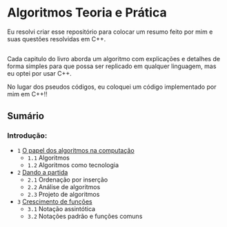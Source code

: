 # Algoritmos Teoria e Prática
Eu resolvi criar esse repositório para colocar um resumo feito por mim e suas questões resolvidas em C++.

##
Cada capitulo do livro aborda um algoritmo com explicações e detalhes de forma simples para que possa ser replicado em qualquer linguagem, mas eu optei por usar C++.

No lugar dos pseudos códigos, eu coloquei um código implementado por mim em C++!!

## Sumário

### Introdução:
* `1` [O papel dos algoritmos na computação](introdução/1-o-papel-dos-algoritmos/README.md)
    * `1.1` Algoritmos
    * `1.2` Algoritmos como tecnologia
* `2` [Dando a partida](introdução/2-dando-a-partida/README.md)
    * `2.1` Ordenação por inserção
    * `2.2` Análise de algoritmos
    * `2.3` Projeto de algoritmos
* `3` [Crescimento de funções](introdução/3-crescimento-das-funções/README.md)
    * `3.1` Notação assintótica
    * `3.2` Notações padrão e funções comuns
